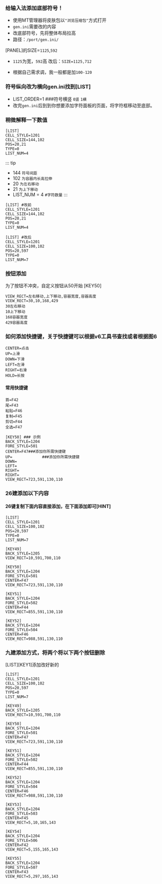 ### 给输入法添加底部符号！

- 使用MT管理器将皮肤包以`"浏览压缩包"`方式打开
- `gen.ini`需要改的内容
- 改底部符号，先将整体布局拉高
- 路径：`/port/gen.ini/`

[PANEL]的SIZE=`1125`,`592 `
- `1125`为宽，`592`高
改后：`SIZE=1125,712`

- 根据自己需求调，我一般都是加`100-120`

### 符号纵向改为横向gen.ini找到[LIST]  
- LIST_ORDER=1 ###符号横竖 `0竖` `1横`
- 改完`gen.ini`后到到你想要添加字符面板的页面，将字符框移动至底部。


### 稍微解释一下数值

```
[LIST]
CELL_STYLE=1201
CELL_SIZE=144,102
POS=20,21
TYPE=0
LIST_NUM=4
```

::: tip
- 144 `符号间距`
- 102 `为容器内长高拉伸`
- 20 `为左右移动`
- 21 `为上下移动`
- LIST_NUM = 4  `#字符数量`
::: 

```
[LIST] #改前
CELL_STYLE=1201
CELL_SIZE=144,102
POS=20,21
TYPE=0
LIST_NUM=4
```
```
[LIST] #改后
CELL_STYLE=1201
CELL_SIZE=100,102
POS=20,597
TYPE=0
LIST_NUM=7
```

### 按钮添加
为了按钮不冲突，自定义按钮从50开始 [KEY50]

```
VIEW_RECT=左右移动,上下移动,容器宽度,容器高度
VIEW_RECT=30,10,168,429
30左右移动
10上下移动
168容器宽度
429容器高度
```


### 如何添加快捷键，关于快捷键可以根据v6工具书查找或者根据图6

```
CENTER=点击
UP=上滑
DOWN=下滑
LEFT=左滑
RIGHT=右滑
HOLD=长按
```

#### 常用快捷键
```
首=F42
尾=F43
粘贴=F46
复制=F45
剪切=F44
全选=F47
```

```
[KEY50] ### 示例
BACK_STYLE=1204
FORE_STYLE=501
CENTER=F47###添加你所需快捷键
UP=             ###添加你所需快捷键
DOWN=
LEFT=
RIGHT=
RIGHT=
VIEW_RECT=723,591,130,110
```

### 26建添加以下内容

#### 26键复制下面内容直接添加，在下面添加即可[HINT]

```
[LIST]
CELL_STYLE=1201
CELL_SIZE=100,102
POS=20,597
TYPE=0
LIST_NUM=7

[KEY49]
BACK_STYLE=1205
VIEW_RECT=10,591,700,110

[KEY50]
BACK_STYLE=1204
FORE_STYLE=501
CENTER=F47
VIEW_RECT=723,591,130,110

[KEY51]
BACK_STYLE=1204
FORE_STYLE=502
CENTER=F44
VIEW_RECT=855,591,130,110

[KEY52]
BACK_STYLE=1204
FORE_STYLE=504
CENTER=F46
VIEW_RECT=988,591,130,110
```


### 九建添加方式，将两个将以下两个按钮删除
[LIST][KEY1]添加改好新的

```
[LIST]
CELL_STYLE=1201
CELL_SIZE=100,102
POS=20,597
TYPE=0
LIST_NUM=7

[KEY49]
BACK_STYLE=1205
VIEW_RECT=10,591,700,110

[KEY50]
BACK_STYLE=1204
FORE_STYLE=501
CENTER=F47
VIEW_RECT=723,591,130,110

[KEY51]
BACK_STYLE=1204
FORE_STYLE=502
CENTER=F44
VIEW_RECT=855,591,130,110

[KEY52]
BACK_STYLE=1204
FORE_STYLE=504
CENTER=F46
VIEW_RECT=988,591,130,110

[KEY53]
BACK_STYLE=1204
FORE_STYLE=503
CENTER=F45
VIEW_RECT=5,10,165,143

[KEY54]
BACK_STYLE=1204
FORE_STYLE=506
CENTER=F42
VIEW_RECT=5,155,165,143

[KEY55]
BACK_STYLE=1204
FORE_STYLE=507
CENTER=F43
VIEW_RECT=5,297,165,143
```

